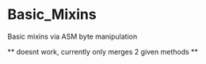 # Basic_Mixins
Basic mixins via ASM byte manipulation

** doesnt work, currently only merges 
2 given methods **
